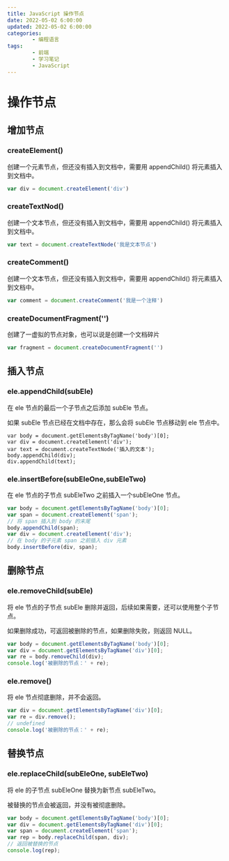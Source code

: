```yaml
---
title: JavaScript 操作节点
date: 2022-05-02 6:00:00
updated: 2022-05-02 6:00:00
categories:
        - 编程语言
tags:
        - 前端
        - 学习笔记
        - JavaScript
---
```


# 操作节点


## 增加节点

### createElement()

创建一个元素节点，但还没有插入到文档中，需要用 appendChild() 将元素插入到文档中。

```js
var div = document.createElement('div')
```

### createTextNod()

创建一个文本节点，但还没有插入到文档中，需要用 appendChild() 将元素插入到文档中。

```js
var text = document.createTextNode('我是文本节点')
```

### createComment()

创建一个文本节点，但还没有插入到文档中，需要用 appendChild() 将元素插入到文档中。

```js
var comment = document.createComment('我是一个注释')
```

### createDocumentFragment('')

创建了一虚拟的节点对象，也可以说是创建一个文档碎片

```js
var fragment = document.createDocumentFragment('')
```

## 插入节点

### ele.appendChild(subEle)

在 ele 节点的最后一个子节点之后添加 subEle 节点。

如果 subEle 节点已经在文档中存在，那么会将 subEle 节点移动到 ele 节点中。

```JS
var body = document.getElementsByTagName('body')[0];
var div = document.createElement('div');
var text = document.createTextNode('插入的文本');
body.appendChild(div);
div.appendChild(text);
```

### ele.insertBefore(subEleOne,subEleTwo)

在 ele 节点的子节点 subEleTwo 之前插入一个subEleOne 节点。

```js
var body = document.getElementsByTagName('body')[0];
var span = document.createElement('span');
// 将 span 插入到 body 的末尾
body.appendChild(span);
var div = document.createElement('div');
// 在 body 的子元素 span 之前插入 div 元素
body.insertBefore(div, span);
```

## 删除节点

### ele.removeChild(subEle)

将 ele 节点的子节点 subEle 删除并返回，后续如果需要，还可以使用整个子节点。

如果删除成功，可返回被删除的节点，如果删除失败，则返回 NULL。

```js
var body = document.getElementsByTagName('body')[0];
var div = document.getElementsByTagName('div')[0];
var re = body.removeChild(div);
console.log('被删除的节点：' + re);

```

### ele.remove()

将 ele 节点彻底删除，并不会返回。

```js
var div = document.getElementsByTagName('div')[0];
var re = div.remove();
// undefined
console.log('被删除的节点：' + re);
```

## 替换节点

### ele.replaceChild(subEleOne, subEleTwo)

将 ele 的子节点 subEleOne 替换为新节点 subEleTwo。

被替换的节点会被返回，并没有被彻底删除。

```js
var body = document.getElementsByTagName('body')[0];
var div = document.getElementsByTagName('div')[0];
var span = document.createElement('span');
var rep = body.replaceChild(span, div);
// 返回被替换的节点
console.log(rep);
```

